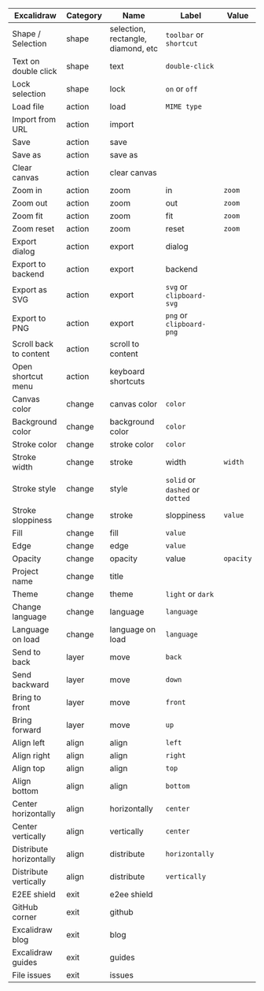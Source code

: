 | Excalidraw              | Category | Name                               | Label                           | Value     |
| ----------------------- | -------- | ---------------------------------- | ------------------------------- | --------- |
| Shape / Selection       | shape    | selection, rectangle, diamond, etc | `toolbar` or `shortcut`         |
| Text on double click    | shape    | text                               | `double-click`                  |
| Lock selection          | shape    | lock                               | `on` or `off`                   |
| Load file               | action   | load                               | `MIME type`                     |
| Import from URL         | action   | import                             |
| Save                    | action   | save                               |
| Save as                 | action   | save as                            |
| Clear canvas            | action   | clear canvas                       |
| Zoom in                 | action   | zoom                               | in                              | `zoom`    |
| Zoom out                | action   | zoom                               | out                             | `zoom`    |
| Zoom fit                | action   | zoom                               | fit                             | `zoom`    |
| Zoom reset              | action   | zoom                               | reset                           | `zoom`    |
| Export dialog           | action   | export                             | dialog                          |
| Export to backend       | action   | export                             | backend                         |
| Export as SVG           | action   | export                             | `svg` or `clipboard-svg`        |
| Export to PNG           | action   | export                             | `png` or `clipboard-png`        |
| Scroll back to content  | action   | scroll to content                  |
| Open shortcut menu      | action   | keyboard shortcuts                 |
| Canvas color            | change   | canvas color                       | `color`                         |
| Background color        | change   | background color                   | `color`                         |
| Stroke color            | change   | stroke color                       | `color`                         |
| Stroke width            | change   | stroke                             | width                           | `width`   |
| Stroke style            | change   | style                              | `solid` or `dashed` or `dotted` |
| Stroke sloppiness       | change   | stroke                             | sloppiness                      | `value`   |
| Fill                    | change   | fill                               | `value`                         |
| Edge                    | change   | edge                               | `value`                         |
| Opacity                 | change   | opacity                            | value                           | `opacity` |
| Project name            | change   | title                              |
| Theme                   | change   | theme                              | `light` or `dark`               |
| Change language         | change   | language                           | `language`                      |
| Language on load        | change   | language on load                   | `language`                      |
| Send to back            | layer    | move                               | `back`                          |
| Send backward           | layer    | move                               | `down`                          |
| Bring to front          | layer    | move                               | `front`                         |
| Bring forward           | layer    | move                               | `up`                            |
| Align left              | align    | align                              | `left`                          |
| Align right             | align    | align                              | `right`                         |
| Align top               | align    | align                              | `top`                           |
| Align bottom            | align    | align                              | `bottom`                        |
| Center horizontally     | align    | horizontally                       | `center`                        |
| Center vertically       | align    | vertically                         | `center`                        |
| Distribute horizontally | align    | distribute                         | `horizontally`                  |
| Distribute vertically   | align    | distribute                         | `vertically`                    |
| E2EE shield             | exit     | e2ee shield                        |
| GitHub corner           | exit     | github                             |
| Excalidraw blog         | exit     | blog                               |
| Excalidraw guides       | exit     | guides                             |
| File issues             | exit     | issues                             |

